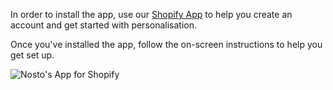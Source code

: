 In order to install the app, use our [Shopify App](https://apps.shopify.com/nosto-personalization-for-shopify) to help you create an account and get started with personalisation.

Once you've installed the app, follow the on-screen instructions to help you get set up.

![Nosto's App for Shopify](https://user-images.githubusercontent.com/327432/54744233-0ecadc80-4bcf-11e9-9708-b35d6bd9db09.png)
